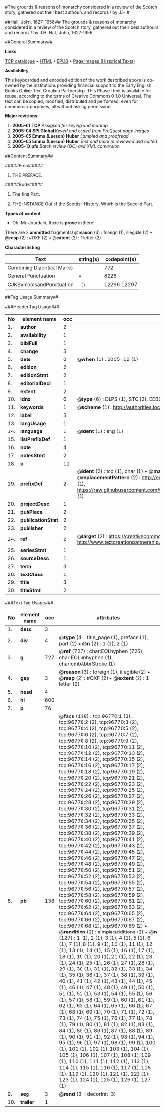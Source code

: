 #The grounds & reasons of monarchy considered in a review of the Scotch story, gathered out their best authours and records / by J.H.#

##Hall, John, 1627-1656.##
The grounds & reasons of monarchy considered in a review of the Scotch story, gathered out their best authours and records / by J.H.
Hall, John, 1627-1656.

##General Summary##

**Links**

[TCP catalogue](http://www.ota.ox.ac.uk/tcp/)  • 
[HTML](http://tei.it.ox.ac.uk/tcp/Texts-HTML/free/A45/A45001.html)  • 
[EPUB](http://tei.it.ox.ac.uk/tcp/Texts-EPUB/free/A45/A45001.epub) • 
[Page images (Historical Texts)](https://data.historicaltexts.jisc.ac.uk/view?pubId=eebo-13031623e&pageId=eebo-13031623e-96770-1)

**Availability**

This keyboarded and encoded edition of the
	       work described above is co-owned by the institutions
	       providing financial support to the Early English Books
	       Online Text Creation Partnership. This Phase I text is
	       available for reuse, according to the terms of Creative
	       Commons 0 1.0 Universal. The text can be copied,
	       modified, distributed and performed, even for
	       commercial purposes, all without asking permission.

**Major revisions**

1. __2005-01__ __TCP__ *Assigned for keying and markup*
1. __2005-04__ __SPi Global__ *Keyed and coded from ProQuest page images*
1. __2005-05__ __Emma (Leeson) Huber__ *Sampled and proofread*
1. __2005-05__ __Emma (Leeson) Huber__ *Text and markup reviewed and edited*
1. __2005-10__ __pfs__ *Batch review (QC) and XML conversion*

##Content Summary##

#####Front#####

1. THE PREFACE.

#####Body#####

1. The first Part.

1. THE INSTANCE Out of the Scottish History, Which is the Second Part.

**Types of content**

  * Oh, Mr. Jourdain, there is **prose** in there!

There are 3 **ommitted** fragments! 
 @__reason__ (3) : foreign (1), illegible (2)  •  @__resp__ (2) : #OXF (2)  •  @__extent__ (2) : 1 letter (2)

**Character listing**


|Text|string(s)|codepoint(s)|
|---|---|---|
|Combining             Diacritical Marks|̄|772|
|General Punctuation|•|8226|
|CJKSymbolsandPunctuation|〈〉|12296 12297|

##Tag Usage Summary##

###Header Tag Usage###

|No|element name|occ|attributes|
|---|---|---|---|
|1.|__author__|2||
|2.|__availability__|1||
|3.|__biblFull__|1||
|4.|__change__|5||
|5.|__date__|8| @__when__ (1) : 2005-12 (1)|
|6.|__edition__|2||
|7.|__editionStmt__|2||
|8.|__editorialDecl__|1||
|9.|__extent__|2||
|10.|__idno__|6| @__type__ (6) : DLPS (1), STC (2), EEBO-CITATION (1), OCLC (1), VID (1)|
|11.|__keywords__|1| @__scheme__ (1) : http://authorities.loc.gov/ (1)|
|12.|__label__|5||
|13.|__langUsage__|1||
|14.|__language__|1| @__ident__ (1) : eng (1)|
|15.|__listPrefixDef__|1||
|16.|__note__|4||
|17.|__notesStmt__|2||
|18.|__p__|11||
|19.|__prefixDef__|2| @__ident__ (2) : tcp (1), char (1)  •  @__matchPattern__ (2) : ([0-9\-]+):([0-9IVX]+) (1), (.+) (1)  •  @__replacementPattern__ (2) : http://eebo.chadwyck.com/downloadtiff?vid=$1&page=$2 (1), https://raw.githubusercontent.com/textcreationpartnership/Texts/master/tcpchars.xml#$1 (1)|
|20.|__projectDesc__|1||
|21.|__pubPlace__|2||
|22.|__publicationStmt__|2||
|23.|__publisher__|2||
|24.|__ref__|2| @__target__ (2) : https://creativecommons.org/publicdomain/zero/1.0/ (1), http://www.textcreationpartnership.org/docs/. (1)|
|25.|__seriesStmt__|1||
|26.|__sourceDesc__|1||
|27.|__term__|3||
|28.|__textClass__|1||
|29.|__title__|3||
|30.|__titleStmt__|2||


###Text Tag Usage###

|No|element name|occ|attributes|
|---|---|---|---|
|1.|__desc__|3||
|2.|__div__|4| @__type__ (4) : title_page (1), preface (1), part (2)  •  @__n__ (2) : 1 (1), 2 (1)|
|3.|__g__|727| @__ref__ (727) : char:EOLhyphen (725), char:EOLunhyphen (1), char:cmbAbbrStroke (1)|
|4.|__gap__|3| @__reason__ (3) : foreign (1), illegible (2)  •  @__resp__ (2) : #OXF (2)  •  @__extent__ (2) : 1 letter (2)|
|5.|__head__|4||
|6.|__hi__|600||
|7.|__p__|76||
|8.|__pb__|138| @__facs__ (138) : tcp:96770:1 (2), tcp:96770:2 (2), tcp:96770:3 (2), tcp:96770:4 (2), tcp:96770:5 (2), tcp:96770:6 (2), tcp:96770:7 (2), tcp:96770:8 (2), tcp:96770:9 (2), tcp:96770:10 (2), tcp:96770:11 (2), tcp:96770:12 (2), tcp:96770:13 (2), tcp:96770:14 (2), tcp:96770:15 (2), tcp:96770:16 (2), tcp:96770:17 (2), tcp:96770:18 (2), tcp:96770:19 (2), tcp:96770:20 (2), tcp:96770:21 (2), tcp:96770:22 (2), tcp:96770:23 (2), tcp:96770:24 (2), tcp:96770:25 (2), tcp:96770:26 (2), tcp:96770:27 (2), tcp:96770:28 (2), tcp:96770:29 (2), tcp:96770:30 (2), tcp:96770:31 (2), tcp:96770:32 (2), tcp:96770:33 (2), tcp:96770:34 (2), tcp:96770:35 (2), tcp:96770:36 (2), tcp:96770:37 (2), tcp:96770:38 (2), tcp:96770:39 (2), tcp:96770:40 (2), tcp:96770:41 (2), tcp:96770:42 (2), tcp:96770:43 (2), tcp:96770:44 (2), tcp:96770:45 (2), tcp:96770:46 (2), tcp:96770:47 (2), tcp:96770:48 (2), tcp:96770:49 (2), tcp:96770:50 (2), tcp:96770:51 (2), tcp:96770:52 (2), tcp:96770:53 (2), tcp:96770:54 (2), tcp:96770:55 (2), tcp:96770:56 (2), tcp:96770:57 (2), tcp:96770:58 (2), tcp:96770:59 (2), tcp:96770:60 (2), tcp:96770:61 (2), tcp:96770:62 (2), tcp:96770:63 (2), tcp:96770:64 (2), tcp:96770:65 (2), tcp:96770:66 (2), tcp:96770:67 (2), tcp:96770:68 (2), tcp:96770:69 (2)  •  @__rendition__ (2) : simple:additions (2)  •  @__n__ (127) : 1 (1), 2 (1), 3 (1), 4 (1), 5 (1), 6 (1), 7 (1), 8 (1), 9 (1), 10 (1), 11 (1), 12 (1), 13 (1), 14 (1), 15 (1), 16 (1), 17 (1), 18 (1), 19 (1), 20 (1), 21 (1), 22 (1), 23 (1), 24 (1), 25 (1), 26 (1), 27 (1), 28 (1), 29 (1), 30 (1), 31 (1), 32 (1), 33 (1), 34 (1), 35 (1), 36 (1), 37 (1), 38 (1), 39 (1), 40 (1), 41 (1), 42 (1), 43 (1), 44 (1), 45 (1), 46 (1), 47 (1), 48 (1), 49 (1), 50 (1), 51 (1), 52 (1), 53 (1), 54 (1), 55 (1), 56 (1), 57 (1), 58 (1), 59 (1), 60 (1), 61 (1), 62 (1), 63 (1), 64 (1), 65 (1), 66 (1), 67 (1), 68 (1), 69 (1), 70 (1), 71 (1), 72 (1), 73 (1), 74 (1), 75 (1), 76 (1), 77 (1), 78 (1), 79 (1), 80 (1), 81 (1), 82 (1), 83 (1), 84 (1), 85 (1), 86 (1), 87 (1), 88 (1), 89 (1), 90 (1), 91 (1), 92 (1), 93 (1), 94 (1), 95 (1), 96 (1), 97 (1), 98 (1), 99 (1), 100 (1), 101 (1), 102 (1), 103 (1), 104 (1), 105 (1), 106 (1), 107 (1), 108 (1), 109 (1), 110 (1), 111 (1), 112 (1), 113 (1), 114 (1), 115 (1), 116 (1), 117 (1), 118 (1), 119 (1), 120 (1), 121 (1), 122 (1), 123 (1), 124 (1), 125 (1), 126 (1), 127 (1)|
|9.|__seg__|3| @__rend__ (3) : decorInit (3)|
|10.|__trailer__|1||
